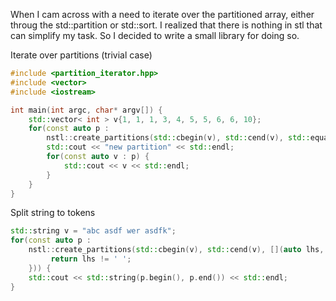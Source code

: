 When I cam across with a need to iterate over the partitioned array, either throug the std::partition or std::sort. I realized that there is nothing in stl that can simplify my task. So I decided to write a small library for doing so.


Iterate over partitions (trivial case)
```cpp
#include <partition_iterator.hpp>
#include <vector>
#include <iostream>

int main(int argc, char* argv[]) {
    std::vector< int > v{1, 1, 1, 3, 4, 5, 5, 6, 6, 10};
    for(const auto p :
        nstl::create_partitions(std::cbegin(v), std::cend(v), std::equal_to< int >())) {
        std::cout << "new partition" << std::endl;
        for(const auto v : p) {
            std::cout << v << std::endl;
        }
    }
}

```

Split string to tokens
```cpp
std::string v = "abc asdf wer asdfk";
for(const auto p :
    nstl::create_partitions(std::cbegin(v), std::cend(v), [](auto lhs, auto rhs) {
         return lhs != ' ';
    })) {
    std::cout << std::string(p.begin(), p.end()) << std::endl;
}
```
